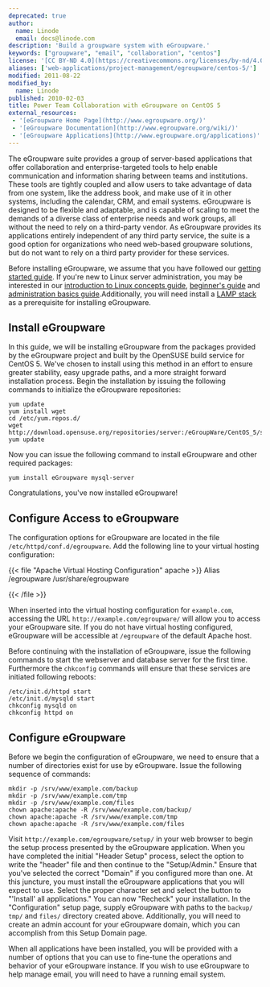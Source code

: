 ```yaml
---
deprecated: true
author:
  name: Linode
  email: docs@linode.com
description: 'Build a groupware system with eGroupware.'
keywords: ["groupware", "email", "collaboration", "centos"]
license: '[CC BY-ND 4.0](https://creativecommons.org/licenses/by-nd/4.0)'
aliases: ['web-applications/project-management/egroupware/centos-5/']
modified: 2011-08-22
modified_by:
  name: Linode
published: 2010-02-03
title: Power Team Collaboration with eGroupware on CentOS 5
external_resources:
 - '[eGroupware Home Page](http://www.egroupware.org/)'
 - '[eGroupware Documentation](http://www.egroupware.org/wiki/)'
 - '[eGroupware Applications](http://www.egroupware.org/applications)'
---
```


The eGroupware suite provides a group of server-based applications that offer collaboration and enterprise-targeted tools to help enable communication and information sharing between teams and institutions. These tools are tightly coupled and allow users to take advantage of data from one system, like the address book, and make use of it in other systems, including the calendar, CRM, and email systems. eGroupware is designed to be flexible and adaptable, and is capable of scaling to meet the demands of a diverse class of enterprise needs and work groups, all without the need to rely on a third-party vendor. As eGroupware provides its applications entirely independent of any third party service, the suite is a good option for organizations who need web-based groupware solutions, but do not want to rely on a third party provider for these services.

Before installing eGroupware, we assume that you have followed our [getting started guide](/docs/getting-started/). If you're new to Linux server administration, you may be interested in our [introduction to Linux concepts guide](/docs/tools-reference/introduction-to-linux-concepts/), [beginner's guide](/docs/platform/billing-and-support/linode-beginners-guide/) and [administration basics guide](/docs/tools-reference/linux-system-administration-basics/).Additionally, you will need install a [LAMP stack](/docs/web-servers/lamp/lamp-server-on-centos-5/) as a prerequisite for installing eGroupware.

## Install eGroupware

In this guide, we will be installing eGroupware from the packages provided by the eGroupware project and built by the OpenSUSE build service for CentOS 5. We've chosen to install using this method in an effort to ensure greater stability, easy upgrade paths, and a more straight forward installation process. Begin the installation by issuing the following commands to initialize the eGroupware repositories:

    yum update
    yum install wget
    cd /etc/yum.repos.d/
    wget http://download.opensuse.org/repositories/server:/eGroupWare/CentOS_5/server:eGroupWare.repo
    yum update

Now you can issue the following command to install eGroupware and other required packages:

    yum install eGroupware mysql-server

Congratulations, you've now installed eGroupware!

## Configure Access to eGroupware

The configuration options for eGroupware are located in the file `/etc/httpd/conf.d/egroupware`. Add the following line to your virtual hosting configuration:

{{< file "Apache Virtual Hosting Configuration" apache >}}
Alias /egroupware /usr/share/egroupware

{{< /file >}}


When inserted into the virtual hosting configuration for `example.com`, accessing the URL `http://example.com/egroupware/` will allow you to access your eGroupware site. If you do not have virtual hosting configured, eGroupware will be accessible at `/egroupware` of the default Apache host.

Before continuing with the installation of eGroupware, issue the following commands to start the webserver and database server for the first time. Furthermore the `chkconfig` commands will ensure that these services are initiated following reboots:

    /etc/init.d/httpd start
    /etc/init.d/mysqld start
    chkconfig mysqld on
    chkconfig httpd on

## Configure eGroupware

Before we begin the configuration of eGroupware, we need to ensure that a number of directories exist for use by eGroupware. Issue the following sequence of commands:

    mkdir -p /srv/www/example.com/backup
    mkdir -p /srv/www/example.com/tmp
    mkdir -p /srv/www/example.com/files
    chown apache:apache -R /srv/www/example.com/backup/
    chown apache:apache -R /srv/www/example.com/tmp
    chown apache:apache -R /srv/www/example.com/files

Visit `http://example.com/egroupware/setup/` in your web browser to begin the setup process presented by the eGroupware application. When you have completed the initial "Header Setup" process, select the option to write the "header" file and then continue to the "Setup/Admin." Ensure that you've selected the correct "Domain" if you configured more than one. At this juncture, you must install the eGroupware applications that you will expect to use. Select the proper character set and select the button to "'Install' all applications." You can now "Recheck" your installation. In the "Configuration" setup page, supply eGroupware with paths to the `backup/` `tmp/` and `files/` directory created above. Additionally, you will need to create an admin account for your eGroupware domain, which you can accomplish from this Setup Domain page.

When all applications have been installed, you will be provided with a number of options that you can use to fine-tune the operations and behavior of your eGroupware instance. If you wish to use eGroupware to help manage email, you will need to have a running email system.
